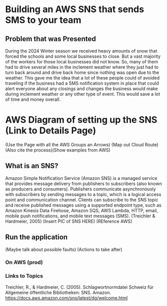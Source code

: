 # Building an AWS SNS that sends SMS to your team

## Problem that was Presented 

During the 2024 Winter season we received heavy amounts of snow that forced the schools and some local businesses to close. But a vast majority of the workers for those local businesses did not know. So, many of them had to drive several miles in the inclement weather where they just had to turn back around and drive back home since nothing was open due to the weather. This gave me the idea that a lot of these people could of avoided traveling if the business had a SMS notification system in place that could alert everyone about any closings and changes the business would make during inclement weather or any other type of event. This would save a lot of time and money overall.

# AWS Diagram of setting up the SNS (Link to Details Page)

(Use the Page with all the AWS Groups an Arrows) (Map out Cloud Route) (Also cite the process)(Show examples from AWS)

## What is an SNS? 

Amazon Simple Notification Service (Amazon SNS) is a managed service that provides message delivery from publishers to subscribers (also known as producers and consumers). Publishers communicate asynchronously with subscribers by sending messages to a topic, which is a logical access point and communication channel. Clients can subscribe to the SNS topic and receive published messages using a supported endpoint type, such as Amazon Kinesis Data Firehose, Amazon SQS, AWS Lambda, HTTP, email, mobile push notifications, and mobile text messages (SMS). (Treichler & Hardmeier, 2005) (Insert PIC of SNS HERE) (REference AWS)

## Run the application 

(Maybe talk about possible faults) (Actions to take after)



### On AWS (prod)


### Links to Topics

Treichler, R., & Hardmeier, C. (2005). Schlagwortnormdatei Schweiz für Allgemeine öffentliche Bibliotheken: SNS. Amazon. https://docs.aws.amazon.com/sns/latest/dg/welcome.html 

